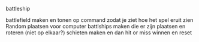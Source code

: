 battleship

battlefield maken en tonen op command zodat je ziet hoe het spel eruit zien
Random plaatsen voor computer
    battlships maken die er zijn
plaatsen en roteren
(niet op elkaar?)
schieten maken en dan hit or miss
winnen en reset


